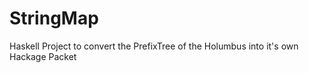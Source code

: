 StringMap
=========

Haskell Project to convert the PrefixTree of the Holumbus into it's own Hackage Packet